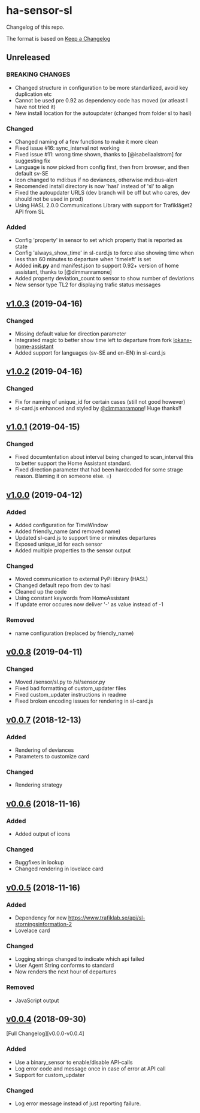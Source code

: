 # ha-sensor-sl

Changelog of this repo.

The format is based on [Keep a Changelog][keep-a-changelog]
<!-- and this project adheres to [Semantic Versioning][semantic-versioning]. -->

## Unreleased

### BREAKING CHANGES
- Changed structure in configuration to be more standarlized, avoid key duplication etc
- Cannot be used pre 0.92 as dependency code has moved (or atleast I have not tried it)
- New install location for the autoupdater (changed from folder sl to hasl)

### Changed
- Changed naming of a few functions to make it more clean
- Fixed issue #16: sync_interval not working
- Fixed issue #11: wrong time shown, thanks to [@isabellaalstrom] for suggesting fix
- Language is now picked from config first, then from browser, and then default sv-SE
- Icon changed to mdi:bus if no deviances, otherwise mdi:bus-alert
- Recomended install directory is now 'hasl' instead of 'sl' to align
- Fixed the autoupdater URLS (dev branch will be off but who cares, dev should not be used in prod)
- Using HASL 2.0.0 Communications Library with support for Trafikläget2 API from SL

### Added
- Config 'property' in sensor to set which property that is reported as state
- Config 'always_show_time' in sl-card.js to force also showing time when less than 60 minutes to departure when 'timeleft' is set
- Added __init.py__ and manifest.json to support 0.92+ version of home assistant, thanks to [@dimmanramone] 
- Added property deviation_count to sensor to show number of deviations
- New sensor type TL2 for displaying trafic status messages

## [v1.0.3] (2019-04-16)

### Changed
- Missing default value for direction parameter
- Integrated magic to better show time left to departure from fork [lokanx-home-assistant](https://github.com/lokanx-home-assistant/ha-sensor-sl/commit/df7de55f040a7fab5b15be176ec5d61400b1dbba)
- Added support for languages (sv-SE and en-EN) in sl-card.js

## [v1.0.2] (2019-04-16)

### Changed
- Fix for naming of unique_id for certain cases (still not good however)
- sl-card.js enhanced and styled by [@dimmanramone](https://github.com/dimmanramone)! Huge thanks!!

## [v1.0.1] (2019-04-15)

### Changed
- Fixed documtentation about interval being changed to scan_interval this to better support the Home Assistant standard.
- Fixed direction parameter that had been hardcoded for some strage reason. Blaming it on someone else. =)

## [v1.0.0] (2019-04-12)

### Added
- Added configuration for TimeWindow
- Added friendly_name (and removed name)
- Updated sl-card.js to support time or minutes departures
- Exposed unique_id for each sensor
- Added multiple properties to the sensor output

### Changed
- Moved communication to external PyPi library (HASL)
- Changed default repo from dev to hasl
- Cleaned up the code
- Using constant keywords from HomeAssistant
- If update error occures now deliver '-' as value instead of -1

### Removed
- name configuration (replaced by friendly_name)

## [v0.0.8] (2019-04-11)

### Changed
- Moved /sensor/sl.py to /sl/sensor.py
- Fixed bad formatting of custom_updater files
- Fixed custom_updater instructions in readme
- Fixed broken encoding issues for rendering in sl-card.js

## [v0.0.7] (2018-12-13)

### Added
- Rendering of deviances
- Parameters to customize card

### Changed
- Rendering strategy

## [v0.0.6] (2018-11-16)

### Added
- Added output of icons

### Changed
- Buggfixes in lookup
- Changed rendering in lovelace card

## [v0.0.5] (2018-11-16)

### Added
- Dependency for new https://www.trafiklab.se/api/sl-storningsinformation-2
- Lovelace card

### Changed
- Logging strings changed to indicate which api failed
- User Agent String conforms to standard
- Now renders the next hour of departures

### Removed
- JavaScript output

## [v0.0.4] (2018-09-30)

[Full Changelog][v0.0.0-v0.0.4]

### Added
- Use a binary_sensor to enable/disable API-calls
- Log error code and message once in case of error at API call
- Support for custom_updater

### Changed
- Log error message instead of just reporting failure.

[keep-a-changelog]: http://keepachangelog.com/en/1.0.0/
[v1.0.4]: https://github.com/dsorlov/ha-sensor-sl/tree/v1.0.4
[v1.0.3]: https://github.com/dsorlov/ha-sensor-sl/tree/v1.0.3
[v1.0.2]: https://github.com/dsorlov/ha-sensor-sl/tree/v1.0.2
[v1.0.1]: https://github.com/dsorlov/ha-sensor-sl/tree/v1.0.1
[v1.0.0]: https://github.com/dsorlov/ha-sensor-sl/tree/v1.0.0
[v0.0.8]: https://github.com/dsorlov/ha-sensor-sl/tree/v0.0.8
[v0.0.7]: https://github.com/dsorlov/ha-sensor-sl/tree/v0.0.7
[v0.0.6]: https://github.com/dsorlov/ha-sensor-sl/tree/v0.0.6
[v0.0.5]: https://github.com/dsorlov/ha-sensor-sl/tree/v0.0.5
[v0.0.4]: https://github.com/fredrikbaberg/ha-sensor-sl/tree/v0.0.4
